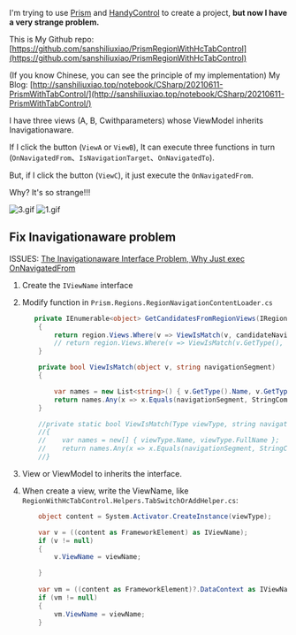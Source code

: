 
I'm trying to use [Prism](https://github.com/PrismLibrary/Prism) and [HandyControl](https://github.com/HandyOrg/HandyControl) to create a project, **but now I have a very strange problem.**

This is My Github repo:  [https://github.com/sanshiliuxiao/PrismRegionWithHcTabControl](https://github.com/sanshiliuxiao/PrismRegionWithHcTabControl)

(If you know Chinese, you can see the principle of my implementation) My Blog: [http://sanshiliuxiao.top/notebook/CSharp/20210611-PrismWithTabControl/](http://sanshiliuxiao.top/notebook/CSharp/20210611-PrismWithTabControl/)

I have three views (A, B, Cwithparameters) whose ViewModel inherits Inavigationaware. 


If I click  the button (`ViewA` or `ViewB`), It can execute three functions in turn (`OnNavigatedFrom`、`IsNavigationTarget`、`OnNavigatedTo`).

But, if I click the button (`ViewC`), it just execute the `OnNavigatedFrom`.


Why? It's so strange!!!

![3.gif](https://i.loli.net/2021/06/14/xmVyFgaXrfDY16T.gif)
![1.gif](https://i.loli.net/2021/06/14/uIhZfFlaeXWnHTL.gif)



## Fix  Inavigationaware  problem

ISSUES: [The Inavigationaware Interface Problem, Why Just exec OnNavigatedFrom](https://github.com/PrismLibrary/Prism/issues/2480)


1. Create the `IViewName` interface

2. Modify function in `Prism.Regions.RegionNavigationContentLoader.cs`
    ```csharp
       private IEnumerable<object> GetCandidatesFromRegionViews(IRegion region, string candidateNavigationContract)
        {
            return region.Views.Where(v => ViewIsMatch(v, candidateNavigationContract));
            // return region.Views.Where(v => ViewIsMatch(v.GetType(), candidateNavigationContract));
        }

        private bool ViewIsMatch(object v, string navigationSegment)
        {

            var names = new List<string>() { v.GetType().Name, v.GetType().FullName, (v as IViewName)?.ViewName ?? string.Empty, ((v as FrameworkElement)?.DataContext as IViewName)?.ViewName ?? string.Empty };
            return names.Any(x => x.Equals(navigationSegment, StringComparison.Ordinal));
        }

        //private static bool ViewIsMatch(Type viewType, string navigationSegment)
        //{
        //    var names = new[] { viewType.Name, viewType.FullName };
        //    return names.Any(x => x.Equals(navigationSegment, StringComparison.Ordinal));
        //}
    ```
3. View or ViewModel to inherits the interface.

4. When  create a view, write  the ViewName, like `RegionWithHcTabControl.Helpers.TabSwitchOrAddHelper.cs`:
    ```csharp
        object content = System.Activator.CreateInstance(viewType);

        var v = ((content as FrameworkElement) as IViewName);
        if (v != null)
        {
            v.ViewName = viewName;

        }
        
        var vm = ((content as FrameworkElement)?.DataContext as IViewName);
        if (vm != null)
        {
            vm.ViewName = viewName;
        }
    ```